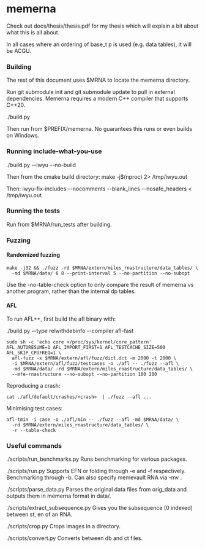 # memerna
Check out docs/thesis/thesis.pdf for my thesis which will explain a bit about
what this is all about.

In all cases where an ordering of base_t p is used (e.g. data tables), it will be ACGU.

### Building
The rest of this document uses $MRNA to locate the memerna directory.

Run git submodule init and git submodule update to pull in external dependencies.
Memerna requires a modern C++ compiler that supports C++20.

./build.py

Then run from $PREFIX/memerna. No guarantees this runs or even builds on Windows.

### Running include-what-you-use
./build.py --iwyu --no-build

Then from the cmake build directory:
make -j$(nproc) 2> /tmp/iwyu.out

Then:
iwyu-fix-includes --nocomments --blank_lines --nosafe_headers < /tmp/iwyu.out

### Running the tests
Run from $MRNA/run_tests after building.

### Fuzzing

#### Randomized fuzzing
```
make -j32 && ./fuzz -rd $MRNA/extern/miles_rnastructure/data_tables/ \
  -md $MRNA/data/ 6 8 --print-interval 5 --no-partition --no-subopt
```

Use the -no-table-check option to only compare the result of memerna vs another
program, rather than the internal dp tables.

#### AFL
To run AFL++, first build the afl binary with:

./build.py --type relwithdebinfo --compiler afl-fast

```
sudo sh -c 'echo core >/proc/sys/kernel/core_pattern'
AFL_AUTORESUME=1 AFL_IMPORT_FIRST=1 AFL_TESTCACHE_SIZE=500 AFL_SKIP_CPUFREQ=1 \
  afl-fuzz -x $MRNA/extern/afl/fuzz/dict.dct -m 2000 -t 2000 \
  -i $MRNA/extern/afl/fuzz/testcases -o ./afl -- ./fuzz --afl \
  -md $MRNA/data/ -rd $MRNA/extern/miles_rnastructure/data_tables/ \
  --mfe-rnastructure --no-subopt --no-partition 100 200
```

Reproducing a crash:
```
cat ./afl/default/crashes/<crash>  | ./fuzz --afl ...
```

Minimising test cases:
```
afl-tmin -i case -o ./afl/min -- ./fuzz --afl -md $MRNA/data/ \
  -rd $MRNA/extern/miles_rnastructure/data_tables/ \
  -r --table-check
```

### Useful commands

./scripts/run_benchmarks.py
Runs benchmarking for various packages.

./scripts/run.py
Supports EFN or folding through -e and -f respectively. Benchmarking through -b.
Can also specify memevault RNA via -mv <memevault name>.

./scripts/parse_data.py
Parses the original data files from orig_data and outputs them in memerna format in data/.

./scripts/extract_subsequence.py
Gives you the subsequence (0 indexed) between st, en of an RNA.

./scripts/crop.py
Crops images in a directory.

./scripts/convert.py
Converts between db and ct files.
